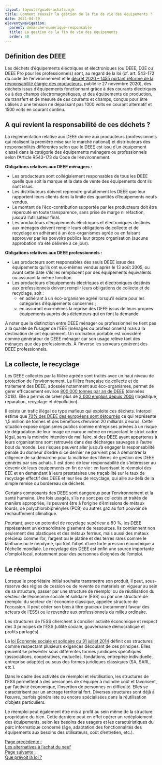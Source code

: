 ```yaml
---
layout: layouts/guide-achats.njk
title: Comment réussir la gestion de la fin de vie des équipements ?
date: 2021-04-29
eleventyNavigation:
  parent: demarche-numerique-responsable
  title: La gestion de la fin de vie des équipements
  order: 40
---
```


## Définition des DEEE

Les déchets d’équipements électriques et électroniques (ou DEEE, D3E ou DEEE Pro pour les professionnels) sont, au regard de la loi (cf. art. 543-172 du code de l’environnement et le [décret 2020 – 1455 portant réforme de la responsabilité élargie des producteurs](https://www.legifrance.gouv.fr/jorf/id/JORFTEXT000042575740), publié le 27 novembre 2020), des déchets issus d’équipements fonctionnant grâce à des courants électriques ou à des champs électromagnétiques, et des équipements de production, de transfert et de mesure de ces courants et champs, conçus pour être utilisés à une tension ne dépassant pas 1000 volts en courant alternatif et 1500 volts en courant continu.

## A qui revient la responsabilité de ces déchets ?

La réglementation relative aux DEEE donne aux producteurs (professionnels qui réalisent la première mise sur le marché national) et distributeurs des responsabilités différentes selon que le DEEE est issu d’un équipement classé dans la catégorie des équipements ménagers ou professionnels selon l’Article R543-173 du Code de l’environnement.

**Obligations relatives aux DEEE ménagers :**

*	Les producteurs sont collégialement responsables de tous les DEEE quelle que soit la marque et la date de vente des équipements dont ils sont issus.
*	Les distributeurs doivent reprendre gratuitement les DEEE que leur rapportent leurs clients dans la limite des quantités d’équipements neufs vendus.
*	Le montant de l’éco-contribution supportée par les producteurs doit être répercuté en toute transparence, sans prise de marge ni réfaction, jusqu’à l’utilisateur final.
*	Les producteurs d’équipements électriques et électroniques destinés aux ménages doivent remplir leurs obligations de collecte et de recyclage en adhérant à un éco-organismes agréé ou en faisant approuver par les pouvoirs publics leur propre organisation (aucune approbation n’a été délivrée à ce jour).

**Obligations relatives aux DEEE professionnels :**

*	Les producteurs sont responsables des seuls DEEE issus des équipements qu’ils ont eux-mêmes vendus après le 13 août 2005, ou avant cette date s’ils les remplacent par des équipements équivalents ou assurant la même fonction.
*	Les producteurs d’équipements électriques et électroniques destinés aux professionnels doivent remplir leurs obligations de collecte et de recyclage, soit :
    * en adhérant à un éco-organisme agréé lorsqu’il existe pour les catégories d’équipements concernés ;
    * en assurant eux-mêmes la reprise des DEEE issus de leurs propres équipements auprès des détenteurs qui en font la demande.

A noter que la distinction entre DEEE ménager ou professionnel ne tient pas à la qualité de l’usager de l’EEE (ménages ou professionnels) mais à la destination de cet équipement. Un ordinateur portable est considéré comme générateur de DEEE ménager car son usage relève tant des ménages que des professionnels. A l’inverse les serveurs génèrent des DEEE professionnels.

## La collecte, le recyclage

Les DEEE collectés par la filière agréée sont traités avec un haut niveau de protection de l’environnement. La filière française de collecte et de traitement des DEEE, adossée notamment aux éco-organismes, permet de gérer efficacement environ [800 000 tonnes par an de DEEE](https://www.ademe.fr/rapport-annuel-registre-dechets-dequipements-electriques-electroniques-donnees-2018) (données 2018). Elle a permis de créer plus de [3 000 emplois depuis 2006](https://www.ecologie.gouv.fr/dechets-dequipements-electriques-et-electroniques) (logistique, réparation, recyclage et dépollution).

Il existe un trafic illégal de type mafieux qui exploite ces déchets. Interpol estime que [70% des DEEE des européens sont détournés](https://www.sciencesetavenir.fr/nature-environnement/ou-vont-nos-vieux-ordinateurs_16345) ce qui représente 1,5 million de tonnes et des bénéfices d’environ 20 milliards d’euros. Cette situation expose organismes publics comme entreprises privées à un risque de dégradation de leur image de marque même en respectant le strict cadre légal, sans la moindre intention de mal faire, si des DEEE ayant appartenus à leurs organisations sont retrouvés dans des décharges sauvages à l’autre bout du monde. Les risques peuvent aller jusqu’à engager la responsabilité pénale du donneur d’ordre si ce dernier ne parvient pas à démontrer la diligence de sa démarche pour la maîtrise des filières de gestion des DEEE générés par ses achats. Il est donc de leur responsabilité de s'intéresser au devenir de leurs équipements en fin de vie : en favorisant le réemploi des EEE et en demandant à leurs prestataires une traçabilité sur le taux de recyclage effectif des DEEE et leur lieu de recyclage, qui aille au-delà de la simple remise du bordereau de déchets.

Certains composants des DEEE sont dangereux pour l’environnement et la santé humaine. Une fois usagés, s’ils ne sont pas collectés et traités de manière appropriée, ils peuvent être à l’origine d’émissions de métaux lourds, de polychlorobiphényles (PCB) ou autres gaz au fort pouvoir de réchauffement climatique.

Pourtant, avec un potentiel de recyclage supérieur à 80 %, les DEEE représentent un extraordinaire gisement de ressources. Ils contiennent non seulement des plastiques et des métaux ferreux, mais aussi des métaux précieux comme l’or, l’argent ou le platine et des terres rares comme le lanthane ou le néodyme, qui font l’objet d’une forte pression économique à l’échelle mondiale.
Le recyclage des DEEE est enfin une source importante d’emploi local, notamment pour des personnes éloignées de l’emploi. 

## Le réemploi

Lorsque le propriétaire initial souhaite transmettre son produit, il peut, sous-réserve des règles de cession ou de revente de matériels en vigueur au sein de sa structure, passer par une structure de réemploi ou de réutilisation du secteur de l’économie sociale et solidaire (ESS) ou par une structure de réemploi du secteur de l’économie classique, appelée structure de l’occasion. Il peut céder son bien à titre gracieux (notamment faveur des acteurs de l’ESS) ou le revendre aux professionnels du milieu ordinaire.

Les structures de l’ESS cherchent à concilier activité économique et respect des 3 principes de l’ESS (utilité sociale, gouvernance démocratique et profits partagés). 

La [loi Économie sociale et solidaire du 31 juillet 2014](https://www.legifrance.gouv.fr/loda/id/JORFTEXT000029313296/2020-12-07/) définit ces structures comme respectant plusieurs exigences découlant de ces principes. Elles peuvent se présenter sous différentes formes juridiques spécifiques (associations, coopératives, mutuelles, fondations, entreprise individuelle, entreprise adaptée) ou sous des formes juridiques classiques (SA, SARL, etc.). 

Dans le cadre des activités de réemploi et réutilisation, les structures de l’ESS permettent à des personnes de s’équiper à moindre coût et favorisent, par l’activité économique, l’insertion de personnes en difficulté. Elles se caractérisent par un ancrage territorial fort. Diverses structures sont déjà à l’œuvre, parfois généraliste ou encore spécialisées dans la réutilisation d’objets particuliers.

Le réemploi peut également être mis à profit au sein même de la structure propriétaire du bien. Cette dernière peut en effet opérer un redéploiement des équipements, selon les besoins des usagers et les caractéristiques du parc informatique concerné (âge, adaptation des fonctionnalités des équipements aux besoins des utilisateurs, coût d’entretien, etc.).

<nav class="fr-grid-row fr-grid-row--gutters fr-py-3w">
  <div class="fr-col-12 fr-col-sm-6 fr-col-md-6">
    <a class="fr-link fr-fi-arrow-left-line fr-link--icon-left" href="/publications/guide-pratique-achats-numeriques-responsables/demarche-numerique-responsable/alternative-achat/">Page précédente :<br />Les alternatives à l’achat du neuf</a>
  </div>
  
  <div class="fr-col-12 fr-col-sm-6 fr-col-md-6 text-align--right">
    <a class="fr-link fr-fi-arrow-right-line fr-link--icon-right" href="/publications/guide-pratique-achats-numeriques-responsables/demarche-numerique-responsable/que-prevoit-la-loi/">Page suivante :<br />Que prévoit la loi ?</a>
  </div>
</nav>

